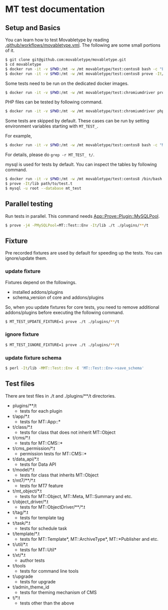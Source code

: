 # MT test documentation

## Setup and Basics

You can learn how to test Movabletype by reading 
[.github/workflows/movabletype.yml](https://github.com/movabletype/movabletype/blob/develop/.github/workflows/movabletype.yml).
The following are some small portions of it.

```sh
$ git clone git@github.com:movabletype/movabletype.git
$ cd movabletype
$ docker run -it -v $PWD:/mt -w /mt movabletype/test:centos8 bash -c "BUILD_RELEASE_NUMBER=1 make"
$ docker run -it -v $PWD:/mt -w /mt movabletype/test:centos8 prove -It/lib t/app
```

Some tests need to be run on the dedicated docker images.

```sh
$ docker run -it -v $PWD:/mt -w /mt movabletype/test:chromiumdriver prove -It/lib t/selenium
```

PHP files can be tested by following command.

```sh
$ docker run -it -v $PWD:/mt -w /mt movabletype/test:chromiumdriver phpunit
```

Some tests are skipped by default. These cases can be run by setting environment variables starting with `MT_TEST_`.

For example,

```sh
$ docker run -it -v $PWD:/mt -w /mt movabletype/test:centos8 bash -c "MT_TEST_CRAWL=1 prove -It/lib t/selenium/crawl.t"
```

For details, please do `grep -r MT_TEST_ t/`.

mysql is used for tests by default. You can inspect the tables by following command.

```sh
$ docker run -it -v $PWD:/mt -w /mt movabletype/test:centos8 /bin/bash
$ prove -It/lib path/to/test.t
$ mysql -u root --database mt_test
```

## Parallel testing

Run tests in parallel. This command needs [App::Prove::Plugin::MySQLPool](https://metacpan.org/pod/App::Prove::Plugin::MySQLPool).

```sh
$ prove -j4 -PMySQLPool=MT::Test::Env -It/lib ./t ./plugins/**/t
```

## Fixture

Pre recorded fixtures are used by default for speeding up the tests. You can ignore/update them.

### update fixture

Fixtures depend on the followings.
* installed addons/plugins
* schema_version of core and addons/plugins

So, when you update fixtures for core tests, you need to remove additional addons/plugins before executing the following command.

```sh
$ MT_TEST_UPDATE_FIXTURE=1 prove ./t ./plugins/**/t
```

### ignore fixture

```sh
$ MT_TEST_IGNORE_FIXTURE=1 prove ./t ./plugins/**/t
```

### update fixture schema

```sh
$ perl -It/lib -MMT::Test::Env -E 'MT::Test::Env->save_schema'
```

## Test files

There are test files in ./t and ./plugins/**/t directories.

* plugins/**/t
  * tests for each plugin
* t/app/*.t
  * tests for MT::App::*
* t/class/*.t
  * tests for class that does not inherit MT::Object
* t/cms/*.t
  * tests for MT::CMS::*
* t/cms_permission/*.t
  * permission tests for MT::CMS::*
* t/data_api/*.t
  * tests for Data API
* t/model/*.t
  * tests for class that inherits MT::Object
* t/mt7/**/*.t
  * tests for MT7 feature
* t/mt_object/*.t
  * tests for MT::Object, MT::Meta, MT::Summary and etc.
* t/object_driver/*.t
  * tests for MT::ObjectDriver/**/*.t
* t/tag/*.t
  * tests for template tag
* t/task/*.t
  * tests for schedule task
* t/template/*.t
  * tests for MT::Template*, MT::ArchiveType*, MT::*Publisher and etc.
* t/util/*.t
  * tests for MT::Util*
* t/xt/*.t
  * author tests
* t/tools
  * tests for command line tools
* t/upgrade
  * tests for upgrade
* t/admin_theme_id
  * tests for theming mechanism of CMS
* t/*.t
  * tests other than the above
